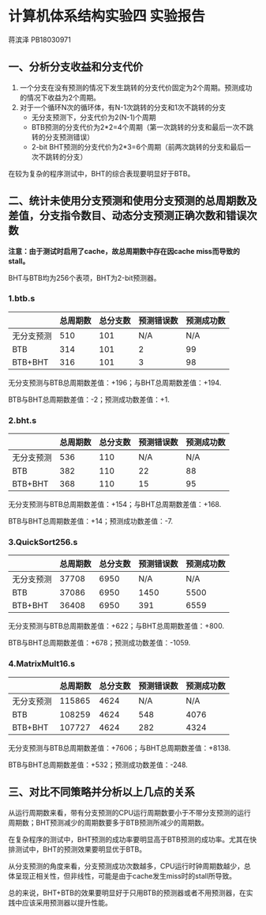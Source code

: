 # 计算机体系结构实验四 实验报告

蒋滨泽	PB18030971

## 一、分析分支收益和分支代价

1. 一个分支在没有预测的情况下发生跳转的分支代价固定为2个周期。预测成功的情况下收益为2个周期。
2. 对于一个循环N次的循环体，有N-1次跳转的分支和1次不跳转的分支
   - 无分支预测下，分支代价为2(N-1)个周期
   - BTB预测的分支代价为2\*2=4个周期（第一次跳转的分支和最后一次不跳转的分支预测错误）
   - 2-bit BHT预测的分支代价为2*3=6个周期（前两次跳转的分支和最后一次不跳转的分支）

在较为复杂的程序测试中，BHT的综合表现要明显好于BTB。

## 二、统计未使用分支预测和使用分支预测的总周期数及差值，分支指令数目、动态分支预测正确次数和错误次数

**注意：由于测试时启用了cache，故总周期数中存在因cache miss而导致的stall。**

BHT与BTB均为256个表项，BHT为2-bit预测器。

### 1.btb.s

|            | 总周期数 | 总分支数 | 预测错误数 | 预测成功数 |
| ---------- | -------- | -------- | ---------- | ---------- |
| 无分支预测 | 510      | 101      | N/A        | N/A        |
| BTB        | 314      | 101      | 2          | 99         |
| BTB+BHT    | 316      | 101      | 3          | 98         |

无分支预测与BTB总周期数差值：+196；与BHT总周期数差值：+194.

BTB与BHT总周期数差值：-2；预测成功数差值：+1.

### 2.bht.s

|            | 总周期数 | 总分支数 | 预测错误数 | 预测成功数 |
| ---------- | -------- | -------- | ---------- | ---------- |
| 无分支预测 | 536      | 110      | N/A        | N/A        |
| BTB        | 382      | 110      | 22         | 88         |
| BTB+BHT    | 368      | 110      | 15         | 95         |

无分支预测与BTB总周期数差值：+154；与BHT总周期数差值：+168.

BTB与BHT总周期数差值：+14；预测成功数差值：-7.

### 3.QuickSort256.s

|            | 总周期数 | 总分支数 | 预测错误数 | 预测成功数 |
| ---------- | -------- | -------- | ---------- | ---------- |
| 无分支预测 | 37708    | 6950     | N/A        | N/A        |
| BTB        | 37086    | 6950     | 1450       | 5500       |
| BTB+BHT    | 36408    | 6950     | 391        | 6559       |

无分支预测与BTB总周期数差值：+622；与BHT总周期数差值：+800.

BTB与BHT总周期数差值：+678；预测成功数差值：-1059.

### 4.MatrixMult16.s

|            | 总周期数 | 总分支数 | 预测错误数 | 预测成功数 |
| ---------- | -------- | -------- | ---------- | ---------- |
| 无分支预测 | 115865   | 4624     | N/A        | N/A        |
| BTB        | 108259   | 4624     | 548        | 4076       |
| BTB+BHT    | 107727   | 4624     | 282        | 4324       |

无分支预测与BTB总周期数差值：+7606；与BHT总周期数差值：+8138.

BTB与BHT总周期数差值：+532；预测成功数差值：-248.

## 三、对比不同策略并分析以上几点的关系

从运行周期数来看，带有分支预测的CPU运行周期数要小于不带分支预测的运行周期数；BHT预测减少的周期数要多于BTB预测所减少的周期数。

在复杂程序的测试中，BHT预测的成功率要明显高于BTB预测的成功率。尤其在快排测试中，BHT的预测效果要明显优于BTB。

从分支预测的角度来看，分支预测成功次数越多，CPU运行时钟周期数越少，总体呈现正相关性，但非线性，可能是由于cache发生miss时的stall所导致。

总的来说，BHT+BTB的效果要明显好于只用BTB的预测器或者不用预测器，在实践中应该采用预测器以提升性能。
